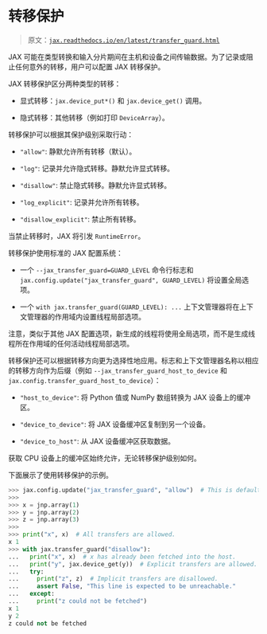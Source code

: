 # 转移保护

> 原文：[`jax.readthedocs.io/en/latest/transfer_guard.html`](https://jax.readthedocs.io/en/latest/transfer_guard.html)

JAX 可能在类型转换和输入分片期间在主机和设备之间传输数据。为了记录或阻止任何意外的转移，用户可以配置 JAX 转移保护。

JAX 转移保护区分两种类型的转移：

+   显式转移：`jax.device_put*()` 和 `jax.device_get()` 调用。

+   隐式转移：其他转移（例如打印 `DeviceArray`）。

转移保护可以根据其保护级别采取行动：

+   `"allow"`: 静默允许所有转移（默认）。

+   `"log"`: 记录并允许隐式转移。静默允许显式转移。

+   `"disallow"`: 禁止隐式转移。静默允许显式转移。

+   `"log_explicit"`: 记录并允许所有转移。

+   `"disallow_explicit"`: 禁止所有转移。

当禁止转移时，JAX 将引发 `RuntimeError`。

转移保护使用标准的 JAX 配置系统：

+   一个 `--jax_transfer_guard=GUARD_LEVEL` 命令行标志和 `jax.config.update("jax_transfer_guard", GUARD_LEVEL)` 将设置全局选项。

+   一个 `with jax.transfer_guard(GUARD_LEVEL): ...` 上下文管理器将在上下文管理器的作用域内设置线程局部选项。

注意，类似于其他 JAX 配置选项，新生成的线程将使用全局选项，而不是生成线程所在作用域的任何活动线程局部选项。

转移保护还可以根据转移方向更为选择性地应用。标志和上下文管理器名称以相应的转移方向作为后缀（例如 `--jax_transfer_guard_host_to_device` 和 `jax.config.transfer_guard_host_to_device`）：

+   `"host_to_device"`: 将 Python 值或 NumPy 数组转换为 JAX 设备上的缓冲区。

+   `"device_to_device"`: 将 JAX 设备缓冲区复制到另一个设备。

+   `"device_to_host"`: 从 JAX 设备缓冲区获取数据。

获取 CPU 设备上的缓冲区始终允许，无论转移保护级别如何。

下面展示了使用转移保护的示例。

```py
>>> jax.config.update("jax_transfer_guard", "allow")  # This is default.
>>>
>>> x = jnp.array(1)
>>> y = jnp.array(2)
>>> z = jnp.array(3)
>>>
>>> print("x", x)  # All transfers are allowed.
x 1
>>> with jax.transfer_guard("disallow"):
...   print("x", x)  # x has already been fetched into the host.
...   print("y", jax.device_get(y))  # Explicit transfers are allowed.
...   try:
...     print("z", z)  # Implicit transfers are disallowed.
...     assert False, "This line is expected to be unreachable."
...   except:
...     print("z could not be fetched")  
x 1
y 2
z could not be fetched 
```
